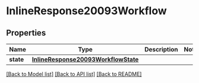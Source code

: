 # InlineResponse20093Workflow

## Properties
Name | Type | Description | Notes
------------ | ------------- | ------------- | -------------
**state** | [**InlineResponse20093WorkflowState**](InlineResponse20093WorkflowState.md) |  | 

[[Back to Model list]](../README.md#documentation-for-models) [[Back to API list]](../README.md#documentation-for-api-endpoints) [[Back to README]](../README.md)


